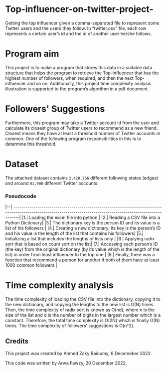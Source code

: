 # Top-influencer-on-twitter-project-
Getting the top influencer given a comma-separated file to represent some Twitter users and the users they follow. In “twitter.csv” file, each row represents a certain user’s id and the id of another user he/she follows.

# Program aim 
This project is to make a program that stores this data in a suitable data structure that
helps the program to retrieve the Top-influencer that has the highest number of followers,
when required, and then the next Top-influencer and so on.
Additionally, this project time complexity analysis illustration is supported to the program’s algorithm in
a pdf document.

# Followers' Suggestions 
Furthermore, this program may take a Twitter account id from the user and calculate its
closest group of Twitter users to recommend as a new friend. Closest means they have at
least a threshold number of Twitter accounts in common. One of the following program responsibilities in this is to determine this threshold.

# Dataset 
The attached dataset contains `2,420,766` different following states (edges) and around
`81,000` different Twitter accounts.

### Pseudocode 
|--| ---------------------------------------------------------------------------------------------------------------------------------------------------------------|
|1.| Loading the excel file into python                                                                                                                             |
|2.| Reading a CSV file into a Python Dictionary|
|3.| The dictionary key is the person ID and its value is a list of his followers |
|4.| Creating a new dictionary; its key is the person’s ID and his value is the length of the list that contains his followers|
|5.| Initializing a list that includes the lengths of lists only |
|6.| Applying radix sort that is based on count sort on the list|
|7.| Accessing each person’s ID (the key) from the original dictionary (by its value which is the length of the list) in order from least influencer to the top one |
|8.| Finally, there was a function that recommend a person for another if both of them have at least 1000 common followers |

# Time complexity analysis

The time complexity of loading the CSV file into the dictionary, copying it to the new dictionary, and copying the lengths to the new list is O(N) times. Then, the time complexity of radix sort is known as O(nd), where n is the size of the list and d is the number of digits in the largest number which is a constant. Therefore, the total time complexity is O(2N) which is finally O(N) times. The time complexity of followers’ suggestions is O(n^2). 

## Credits
This project was created by Ahmed Zaky Baioumy, 6 Decemeber 2022.

This code was written by Arwa Fawzy, 20 December 2022.

